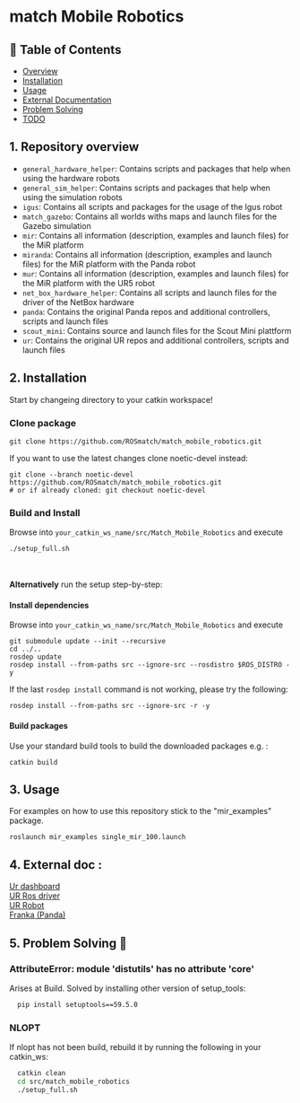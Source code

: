 # match Mobile Robotics

## 📝 Table of Contents

- [Overview](#overview)
- [Installation](#installation)
- [Usage](#usage)
- [External Documentation](#docs)
- [Problem Solving](#problems)
- [TODO](../TODO.md)

## 1. Repository overview <a name = "overview"></a>
* `general_hardware_helper`: Contains scripts and packages that help when using the hardware robots
* `general_sim_helper`: Contains scripts and packages that help when using the simulation robots
* `igus`: Contains all scripts and packages for the usage of the Igus robot
* `match_gazebo`: Contains all worlds withs maps and launch files for the Gazebo simulation
* `mir`: Contains all information (description, examples and launch files) for the MiR platform
* `miranda`: Contains all information (description, examples and launch files) for the MiR platform with the Panda robot
* `mur`: Contains all information (description, examples and launch files) for the MiR platform with the UR5 robot
* `net_box_hardware_helper`: Contains all scripts and launch files for the driver of the NetBox hardware
* `panda`: Contains the original Panda repos and additional controllers, scripts and launch files
* `scout_mini`: Contains source and launch files for the Scout Mini plattform
* `ur`: Contains the original UR repos and additional controllers, scripts and launch files

## 2. Installation <a name = "installation"></a>
Start by changeing directory to your catkin workspace!
### Clone package
```
git clone https://github.com/ROSmatch/match_mobile_robotics.git
```

If you want to use the latest changes clone noetic-devel instead:
```
git clone --branch noetic-devel https://github.com/ROSmatch/match_mobile_robotics.git
# or if already cloned: git checkout noetic-devel
```

### Build and Install
Browse into `your_catkin_ws_name/src/Match_Mobile_Robotics` and execute
```
./setup_full.sh
```
\
\
**Alternatively** run the setup step-by-step:
#### Install dependencies
Browse into `your_catkin_ws_name/src/Match_Mobile_Robotics` and execute
```
git submodule update --init --recursive
cd ../..
rosdep update
rosdep install --from-paths src --ignore-src --rosdistro $ROS_DISTRO -y
```
If the last `rosdep install` command is not working, please try the following:
```
rosdep install --from-paths src --ignore-src -r -y
```

#### Build packages
Use your standard build tools to build the downloaded packages e.g. : 
```
catkin build
```

## 3. Usage <a name="usage"></a>
For examples on how to use this repository stick to the "mir_examples" package.

```
roslaunch mir_examples single_mir_100.launch
```

## 4. External doc <a name="docs"></a>:
[Ur dashboard](https://s3-eu-west-1.amazonaws.com/ur-support-site/15690/Dashboard_Server_CB-Series.pdf)  
[UR Ros driver](https://github.com/UniversalRobots/Universal_Robots_ROS_Driver/tree/64ab483b550a1c079c70162d2d3c2eb21ecde76e)  
[UR Robot](https://github.com/fmauch/universal_robot/tree/3ebf8070ad0869c264fc3df9185fe1865773b2b4)  
[Franka (Panda)](https://frankaemika.github.io/docs/index.html)  

## 5. Problem Solving 🔧  <a name="problems"></a>

### AttributeError: module 'distutils' has no attribute 'core'
Arises at Build. Solved by installing other version of setup_tools:

```bash
  pip install setuptools==59.5.0
```

### NLOPT
If nlopt has not been build, rebuild it by running the following in your catkin_ws:
```bash
  catkin clean
  cd src/match_mobile_robotics
  ./setup_full.sh
```
